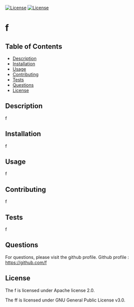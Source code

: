 

    
[![License](https://img.shields.io/badge/License-Apache%202.0-yellow)](http://www.apache.org/licenses/LICENSE-2.0.txt) 
[![License](https://img.shields.io/badge/License-GPL%203.0-blue)](https://www.gnu.org/licenses/gpl-3.0.en.html) 
    
# f
## Table of Contents
* [Description](#Description)
* [Installation](#Installation)
* [Usage](#Usage)
* [Contributing](#Contributing)
* [Tests](#Tests)
* [Questions](#Questions)
* [License](#License)
## Description 
f
## Installation
f
## Usage
f
## Contributing
f
## Tests
f
## Questions
For questions, please visit the github profile.
Github profile : https://github.com/f

## License

    
The f is licensed under Apache license 2.0.      
          
The ff is licensed under GNU General Public License v3.0.      
        
    

